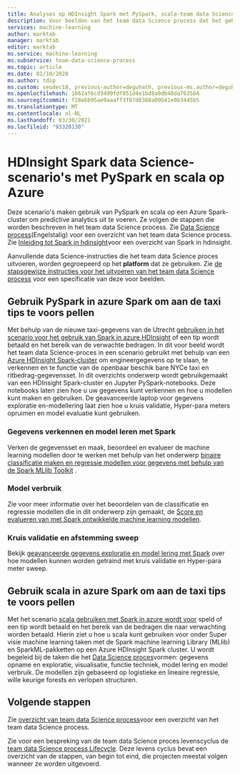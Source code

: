 ```yaml
---
title: Analyses op HDInsight Spark met PySpark, scala-team data Science process
description: Voor beelden van het team data Science process dat het gebruik van PySpark en scala op een Azure HDInsight Spark door lopen.
services: machine-learning
author: marktab
manager: marktab
editor: marktab
ms.service: machine-learning
ms.subservice: team-data-science-process
ms.topic: article
ms.date: 01/10/2020
ms.author: tdsp
ms.custom: seodec18, previous-author=deguhath, previous-ms.author=deguhath
ms.openlocfilehash: 1662af6cd3499fdf851d4e1bd8a0db48da7635b4
ms.sourcegitcommit: f28ebb95ae9aaaff3f87d8388a09b41e0b3445b5
ms.translationtype: MT
ms.contentlocale: nl-NL
ms.lasthandoff: 03/30/2021
ms.locfileid: "93320130"
---
```

# <a name="hdinsight-spark-data-science-walkthroughs-using-pyspark-and-scala-on-azure"></a>HDInsight Spark data Science-scenario's met PySpark en scala op Azure

Deze scenario's maken gebruik van PySpark en scala op een Azure Spark-cluster om predictive analytics uit te voeren. Ze volgen de stappen die worden beschreven in het team data Science process. Zie [Data Science process](overview.md)(Engelstalig) voor een overzicht van het team data Science process. Zie [Inleiding tot Spark in hdinsight](../../hdinsight/spark/apache-spark-overview.md)voor een overzicht van Spark in hdinsight.

Aanvullende data Science-instructies die het team data Science proces uitvoeren, worden gegroepeerd op het **platform** dat ze gebruiken. Zie [de stapsgewijze instructies voor het uitvoeren van het team data Science process](walkthroughs.md) voor een specificatie van deze voor beelden.

## <a name="predict-taxi-tips-using-pyspark-on-azure-spark"></a>Gebruik PySpark in azure Spark om aan de taxi tips te voors pellen

Met behulp van de nieuwe taxi-gegevens van de Utrecht [gebruiken in het scenario voor het gebruik van Spark in azure HDInsight](spark-overview.md) of een tip wordt betaald en het bereik van de verwachte bedragen. In dit voor beeld wordt het team data Science-proces in een scenario gebruikt met behulp van een [Azure HDInsight Spark-cluster](https://azure.microsoft.com/services/hdinsight/) om engineergegevens op te slaan, te verkennen en te functie van de openbaar beschik bare NYCe taxi en ritbedrag-gegevensset. In dit overzichts onderwerp wordt gebruikgemaakt van een HDInsight Spark-cluster en Jupyter PySpark-notebooks. Deze notebooks laten zien hoe u uw gegevens kunt verkennen en hoe u modellen kunt maken en gebruiken. De geavanceerde laptop voor gegevens exploratie en-modellering laat zien hoe u kruis validatie, Hyper-para meters opruimen en model evaluatie kunt gebruiken.

### <a name="data-exploration-and-modeling-with-spark"></a>Gegevens verkennen en model leren met Spark 
Verken de gegevensset en maak, beoordeel en evalueer de machine learning modellen door te werken met behulp van het onderwerp [binaire classificatie maken en regressie modellen voor gegevens met behulp van de Spark MLlib Toolkit](spark-data-exploration-modeling.md) .

### <a name="model-consumption"></a>Model verbruik
Zie voor meer informatie over het beoordelen van de classificatie en regressie modellen die in dit onderwerp zijn gemaakt, de [Score en evalueren van met Spark ontwikkelde machine learning modellen](spark-model-consumption.md).

### <a name="cross-validation-and-hyperparameter-sweeping"></a>Kruis validatie en afstemming sweep
Bekijk [geavanceerde gegevens exploratie en model lering met Spark](spark-advanced-data-exploration-modeling.md) over hoe modellen kunnen worden getraind met kruis validatie en Hyper-para meter sweep.


## <a name="predict-taxi-tips-using-scala-on-azure-spark"></a>Gebruik scala in azure Spark om aan de taxi tips te voors pellen

Met het scenario [scala gebruiken met Spark in azure wordt voor](scala-walkthrough.md) speld of een tip wordt betaald en het bereik van de bedragen die naar verwachting worden betaald. Hierin ziet u hoe u scala kunt gebruiken voor onder Super visie machine learning taken met de Spark machine learning Library (MLlib) en SparkML-pakketten op een Azure HDInsight Spark cluster. U wordt begeleid bij de taken die het [Data Science proces](./index.yml)vormen: gegevens opname en exploratie, visualisatie, functie techniek, model lering en model verbruik. De modellen zijn gebaseerd op logistieke en lineaire regressie, wille keurige forests en verlopen structuren.


## <a name="next-steps"></a>Volgende stappen

Zie [overzicht van team data Science process](overview.md)voor een overzicht van het team data Science process.

Zie voor een bespreking van de team data Science proces levenscyclus de [team data Science process Lifecycle](lifecycle.md). Deze levens cyclus bevat een overzicht van de stappen, van begin tot eind, die projecten meestal volgen wanneer ze worden uitgevoerd.